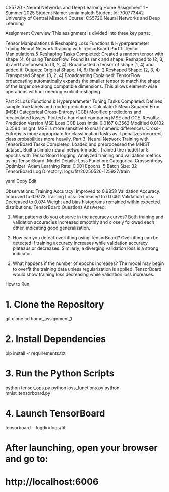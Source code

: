 CS5720 - Neural Networks and Deep Learning
Home Assignment 1 – Summer 2025
Student Name: sonia maloth
Student Id: 700773442
University of Central Missouri
Course: CS5720 Neural Networks and Deep Learning

Assignment Overview
This assignment is divided into three key parts:

Tensor Manipulations & Reshaping
Loss Functions & Hyperparameter Tuning
Neural Network Training with TensorBoard
Part 1: Tensor Manipulations & Reshaping
Tasks Completed:
Created a random tensor with shape (4, 6) using TensorFlow.
Found its rank and shape.
Reshaped to (2, 3, 4) and transposed to (3, 2, 4).
Broadcasted a tensor of shape (1, 4) and added it.
Outputs:
Original Shape: (4, 6)
Rank: 2
Reshaped Shape: (2, 3, 4)
Transposed Shape: (3, 2, 4)
Broadcasting Explained:
TensorFlow broadcasting automatically expands the smaller tensor to match the shape of the larger one along compatible dimensions. This allows element-wise operations without needing explicit reshaping.

Part 2: Loss Functions & Hyperparameter Tuning
Tasks Completed:
Defined sample true labels and model predictions.
Calculated:
Mean Squared Error (MSE)
Categorical Cross-Entropy (CCE)
Modified predictions and recalculated losses.
Plotted a bar chart comparing MSE and CCE.
Results:
Prediction Version	MSE Loss	CCE Loss
Initial	0.0167	0.3562
Modified	0.0102	0.2594
Insight:
MSE is more sensitive to small numeric differences.
Cross-Entropy is more appropriate for classification tasks as it penalizes incorrect class probabilities more heavily.
Part 3: Neural Network Training with TensorBoard
Tasks Completed:
Loaded and preprocessed the MNIST dataset.
Built a simple neural network model.
Trained the model for 5 epochs with TensorBoard logging.
Analyzed training and validation metrics using TensorBoard.
Model Details:
Loss Function: Categorical Crossentropy
Optimizer: Adam
Learning Rate: 0.001
Epochs: 5
Batch Size: 32
TensorBoard Log Directory:
logs/fit/20250526-125927/train

yaml Copy Edit

Observations:
Training Accuracy: Improved to 0.9858
Validation Accuracy: Improved to 0.9773
Training Loss: Decreased to 0.0461
Validation Loss: Decreased to 0.074
Weight and bias histograms remained within expected distributions.
TensorBoard Questions Answered:
1. What patterns do you observe in the accuracy curves?
Both training and validation accuracies increased smoothly and closely followed each other, indicating good generalization.

2. How can you detect overfitting using TensorBoard?
Overfitting can be detected if training accuracy increases while validation accuracy plateaus or decreases. Similarly, a diverging validation loss is a strong indicator.

3. What happens if the number of epochs increases?
The model may begin to overfit the training data unless regularization is applied. TensorBoard would show training loss decreasing while validation loss increases.

How to Run
# 1. Clone the Repository
git clone <your-repo-url>
cd home_assignment_1

# 2. Install Dependencies
pip install -r requirements.txt

# 3. Run the Python Scripts
python tensor_ops.py
python loss_functions.py
python mnist_tensorboard.py

# 4. Launch TensorBoard
tensorboard --logdir=logs/fit

# After launching, open your browser and go to:
# http://localhost:6006

